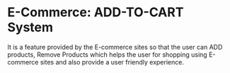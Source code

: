 # E-Commerce: ADD-TO-CART System
It is a feature provided by the E-commerce sites so that the user can ADD products, Remove Products which helps the user for shopping using E-commerce sites and also provide a user friendly experience.
